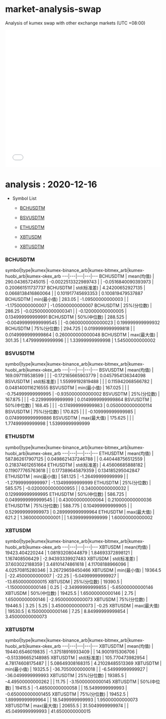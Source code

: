 # market-analysis-swap
Analysis of kumex swap with other exchange markets (UTC +08:00)

<iframe width="100%" height="440" src="./data.html" frameborder="no" border="0" scrolling="no"></iframe>

# analysis : 2020-12-16
* Symbol List

  * [BCHUSDTM](#bchusdtm)

  * [BSVUSDTM](#bsvusdtm)

  * [ETHUSDTM](#ethusdtm)

  * [XBTUSDM](#xbtusdm)

  * [XBTUSDTM](#xbtusdtm)


### BCHUSDTM

symbol|type|kumex|kumex-binance_arb|kumex-bitmex_arb|kumex-huobi_arb|kumex-okex_arb
---|---|---|---|---
BCHUSDTM | mean(均值) | 290.043657245015 | -0.0022513322989743 |  | -0.0516840090393973 | 0.200661511737737
BCHUSDTM | std(标准差) | 4.24200652927135 | 0.0668138416860064 |  | 0.101917745693353 | 0.100819479537887
BCHUSDTM | min(最小值) | 283.05 | -1.09500000000003 |  | -1.17500000000007 | -1.05000000000007
BCHUSDTM | 25%(分位数) | 286.25 | -0.0250000000000341 |  | -0.120000000000005 | 0.134999999999991
BCHUSDTM | 50%(中位数) | 288.525 | -0.00499999999999545 |  | -0.0600000000000023 | 0.199999999999932
BCHUSDTM | 75%(分位数) | 294.725 | 0.0199999999999818 |  | 0.0149999999999864 | 0.260000000000048
BCHUSDTM | max(最大值) | 301.35 | 1.47999999999996 |  | 1.33999999999998 | 1.54500000000002


### BSVUSDTM

symbol|type|kumex|kumex-binance_arb|kumex-bitmex_arb|kumex-huobi_arb|kumex-okex_arb
---|---|---|---|---
BSVUSDTM | mean(均值) | 169.097119538599 |  |  | -0.172165665903779 | 0.0457954136344098
BSVUSDTM | std(标准差) | 1.55999192819488 |  |  | 0.115942068566782 | 0.0481400116216555
BSVUSDTM | min(最小值) | 167.025 |  |  | -0.754999999999995 | -0.935000000000002
BSVUSDTM | 25%(分位数) | 167.875 |  |  | -0.22999999999999 | 0.0149999999999864
BSVUSDTM | 50%(中位数) | 168.45 |  |  | -0.174999999999983 | 0.0500000000000114
BSVUSDTM | 75%(分位数) | 170.825 |  |  | -0.109999999999985 | 0.0749999999999886
BSVUSDTM | max(最大值) | 175.625 |  |  | 1.77499999999998 | 1.53999999999999


### ETHUSDTM

symbol|type|kumex|kumex-binance_arb|kumex-bitmex_arb|kumex-huobi_arb|kumex-okex_arb
---|---|---|---|---
ETHUSDTM | mean(均值) | 587.862617907125 | 0.0498621437246788 |  | 0.440448756512559 | 0.218374612651664
ETHUSDTM | std(标准差) | 4.45606685888182 | 0.119077765763618 |  | 0.177389645879359 | 0.134185295042847
ETHUSDTM | min(最小值) | 581.125 | -1.26499999999999 |  | -1.27999999999997 | -1.13499999999999
ETHUSDTM | 25%(分位数) | 585.575 | -0.0200000000000955 |  | 0.340000000000032 | 0.129999999999995
ETHUSDTM | 50%(中位数) | 586.725 | 0.0499999999999545 |  | 0.430000000000064 | 0.210000000000036
ETHUSDTM | 75%(分位数) | 588.775 | 0.104999999999905 |  | 0.529999999999973 | 0.289999999999964
ETHUSDTM | max(最大值) | 621.2 | 1.36000000000001 |  | 1.63999999999999 | 1.60000000000002


### XBTUSDM

symbol|type|kumex|kumex-binance_arb|kumex-bitmex_arb|kumex-huobi_arb|kumex-okex_arb
---|---|---|---|---
XBTUSDM | mean(均值) | 19423.404220244 | 1.08193208044879 | 1.84693372898121 | 1.167408506429 | -2.94393339927483
XBTUSDM | std(标准差) | 37.603022188359 | 3.48101474861618 | 4.11708188966096 | 4.02570815280346 | 3.26729659450466
XBTUSDM | min(最小值) | 19364.5 | -22.4500000000007 | -22.25 | -5.04999999999927 | -13.6500000000015
XBTUSDM | 25%(分位数) | 19390.5 | -1.15000000000146 | 0.25 | -2.34999999999855 | -5.65000000000146
XBTUSDM | 50%(中位数) | 19425.5 | 1.65000000000146 | 2.75 | 1.65000000000146 | -2.95000000000073
XBTUSDM | 75%(分位数) | 19446.5 | 3.25 | 5.25 | 3.45000000000073 | -0.25
XBTUSDM | max(最大值) | 19530.5 | 6.15000000000146 | 7.25 | 8.84999999999854 | 3.45000000000073


### XBTUSDTM

symbol|type|kumex|kumex-binance_arb|kumex-bitmex_arb|kumex-huobi_arb|kumex-okex_arb
---|---|---|---|---
XBTUSDTM | mean(均值) | 19440.6546019835 | -1.37518916933409 |  | 14.9001915306706 | -0.513396652148985
XBTUSDTM | std(标准差) | 105.770473982954 | 4.78174608175487 |  | 5.08649308168315 | 4.21028485513369
XBTUSDTM | min(最小值) | 19325.5 | -36.7050000000018 |  | -6.54999999999927 | -36.0499999999993
XBTUSDTM | 25%(分位数) | 19385.5 | -4.49500000000262 |  | 11.75 | -3.15000000000145
XBTUSDTM | 50%(中位数) | 19415.5 | -1.48500000000058 |  | 15.5499999999993 | -0.650000000001455
XBTUSDTM | 75%(分位数) | 19452.5 | 1.89999999999964 |  | 18.5499999999993 | 1.95000000000073
XBTUSDTM | max(最大值) | 20655.5 | 31.5049999999974 |  | 45.0499999999993 | 41.6500000000015

